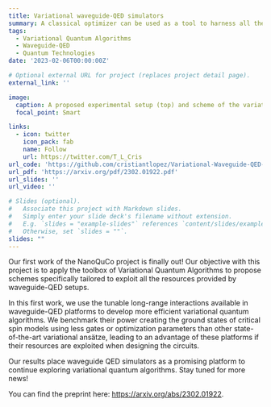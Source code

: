 ```yaml
---
title: Variational waveguide-QED simulators
summary: A classical optimizer can be used as a tool to harness all the resources provided by the tunable long-range interactions in waveguide-QED setups.
tags:
  - Variational Quantum Algorithms
  - Waveguide-QED
  - Quantum Technologies
date: '2023-02-06T00:00:00Z'

# Optional external URL for project (replaces project detail page).
external_link: ''

image:
  caption: A proposed experimental setup (top) and scheme of the variational waveguide-QED workflow (bottom).
  focal_point: Smart

links:
  - icon: twitter
    icon_pack: fab
    name: Follow
    url: https://twitter.com/T_L_Cris
url_code: 'https://github.com/cristiantlopez/Variational-Waveguide-QED-Simulators'
url_pdf: 'https://arxiv.org/pdf/2302.01922.pdf'
url_slides: ''
url_video: ''

# Slides (optional).
#   Associate this project with Markdown slides.
#   Simply enter your slide deck's filename without extension.
#   E.g. `slides = "example-slides"` references `content/slides/example-slides.md`.
#   Otherwise, set `slides = ""`.
slides: ""
---
```


Our first work of the NanoQuCo project is finally out! Our objective with this project is to apply the toolbox of Variational Quantum Algorithms to propose schemes specifically tailored to exploit all the resources provided by waveguide-QED setups. 

In this first work, we use the tunable long-range interactions available in waveguide-QED platforms to develop more efficient variational quantum algorithms. We benchmark their power creating the ground states of critical spin models using less gates or optimization parameters than other state-of-the-art variational ansätze, leading to an advantage of these platforms if their resources are exploited when designing the circuits.

Our results place waveguide QED simulators as a promising platform to continue exploring variational quantum algorithms. Stay tuned for more news!

You can find the preprint here: https://arxiv.org/abs/2302.01922.



